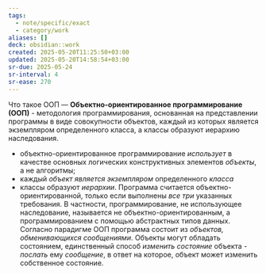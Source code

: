 ```yaml
---
tags:
  - note/specific/exact
  - category/work
aliases: []
deck: obsidian::work
created: 2025-05-20T11:25:50+03:00
updated: 2025-05-20T14:58:54+03:00
sr-due: 2025-05-24
sr-interval: 4
sr-ease: 270
---
```


Что такое ООП
—
**Объектно-ориентированное программирование (ООП)** - методология программирования, основанная на представлении программы в виде совокупности объектов, каждый из которых является экземпляром определенного класса, а классы образуют иерархию наследования.
- объектно-ориентированное программирование *использует* в качестве основных логических конструктивных элементов *объекты*, а не алгоритмы;
- каждый *объект является экземпляром* определенного *класса*
- классы образуют *иерархии*.
Программа считается объектно-ориентированной, только если выполнены *все три* указанных требования. В частности, программирование, не использующее наследование, называется не объектно-ориентированным, а программированием с помощью абстрактных типов данных.
Согласно парадигме ООП программа состоит из *объектов, обменивающихся сообщениями*. Объекты могут обладать состоянием, единственный способ *изменить состояние* объекта - *послать* ему *сообщение*, в ответ на которое, объект может изменить собственное состояние.
